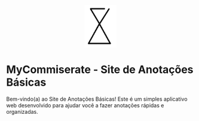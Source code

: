 <p align="center">
  <img src="static\images\logo.png" alt="Logo">
</p>

# MyCommiserate - Site de Anotações Básicas

Bem-vindo(a) ao Site de Anotações Básicas! Este é um simples aplicativo web desenvolvido para ajudar você a fazer anotações rápidas e organizadas.
